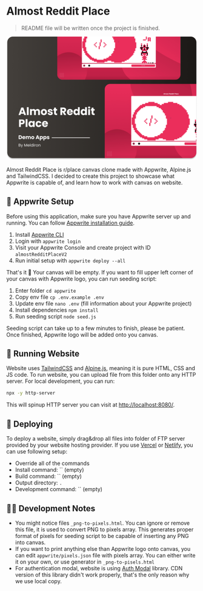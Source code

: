 # Almost Reddit Place

> README file will be written once the project is finished.

![Cover](cover.png)

Almost Reddit Place is r/place canvas clone made with Appwrite, Alpine.js and TailwindCSS. I decided to create this project to showcase what Appwrite is capable of, and learn how to work with canvas on website.

## 🧰 Appwrite Setup

Before using this application, make sure you have Appwrite server up and running. You can follow [Appwrite installation guide](https://appwrite.io/docs/installation).

1. Install [Appwrite CLI](https://appwrite.io/docs/command-line)
2. Login with `appwrite login`
3. Visit your Appwrite Console and create project with ID `almostRedditPlaceV2`
4. Run initial setup with `appwrite deploy --all`

That's it 🥳 Your canvas will be empty. If you want to fill upper left corner of your canvas with Appwrite logo, you can run seeding script:

1. Enter folder `cd appwrite`
2. Copy env file `cp .env.example .env`
3. Update env file `nano .env` (fill information about your Appwrite project)
4. Install dependencies `npm install`
5. Run seeding script `node seed.js`

Seeding script can take up to a few minutes to finish, please be patient. Once finished, Appwrite logo will be added onto you canvas.

## 🤖 Running Website

Website uses [TailwindCSS](https://tailwindcss.com/) and [Alpine.js](https://alpinejs.dev/), meaning it is pure HTML, CSS and JS code. To run website, you can upload file from this folder onto any HTTP server. For local development, you can run:

```sh
npx -y http-server
```

This will spinup HTTP server you can visit at [http://localhost:8080/](http://localhost:8080/).

## 🚀 Deploying

To deploy a website, simply drag&drop all files into folder of FTP server provided by your website hosting provider. If you use [Vercel](https://vercel.com/meldiron) or [Netlify](https://www.netlify.com/), you can use following setup:

- Override all of the commands
- Install command: `` (empty)
- Build command: `` (empty)
- Output directory: `.`
- Development command: `` (empty)

## 🧑‍🎓 Development Notes

- You might notice files `_png-to-pixels.html`. You can ignore or remove this file, it is used to convert PNG to pixels array. This generates proper format of pixels for seeding script to be capable of inserting any PNG into canvas.
- If you want to print anything else than Appwrite logo onto canvas, you can edit `appwrite/pixels.json` file with pixels array. You can either write it on your own, or use generator in `_png-to-pisels.html`
- For authentication modal, website is using [Auth Modal](https://github.com/TringuG/auth-modal) library. CDN version of this library didn't work properly, that's the only reason why we use local copy.